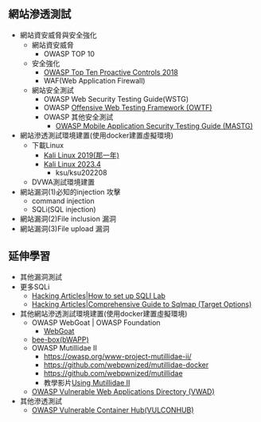 ## 網站滲透測試
- 網站資安威脅與安全強化
  - 網站資安威脅
    - OWASP TOP 10
  - 安全強化
    - [OWASP Top Ten Proactive Controls 2018](https://owasp.org/www-project-developer-guide/release/implementation/documentation/proactive_controls/)
    - WAF(Web Application Firewall) 
  - 網站安全測試
    - OWASP Web Security Testing Guide(WSTG)
    - OWASP [Offensive Web Testing Framework (OWTF)](https://owasp.org/www-project-developer-guide/release/verification/tools/offensive_web_testing_framework/)
    - OWASP 其他安全測試
      - [OWASP Mobile Application Security Testing Guide (MASTG)](https://mas.owasp.org/MASTG/) 
- 網站滲透測試環境建置(使用docker建置虛擬環境)
  - 下載Linux
    - [Kali Linux 2019(那一年)]()
    - [Kali Linux 2023.4]()
      - ksu/ksu202208
  - DVWA測試環境建置
- 網站漏洞(1)必知的injection 攻擊
  - command injection
  - SQLi(SQL injection) 
- 網站漏洞(2)File inclusion 漏洞
- 網站漏洞(3)File upload 漏洞

## 延伸學習
- 其他漏洞測試
- 更多SQLi
  - [Hacking Articles|How to set up SQLI Lab](https://www.hackingarticles.in/set-sqli-lab-kali/)
  - [Hacking Articles|Comprehensive Guide to Sqlmap (Target Options)](https://www.hackingarticles.in/comprehensive-guide-to-sqlmap-target-options/)
- 其他網站滲透測試環境建置(使用docker建置虛擬環境)
  - OWASP WebGoat | OWASP Foundation
    - [WebGoat](./WebGoat.md) 
  - [bee-box(bWAPP)](bWAPP.md)
  - OWASP Mutillidae II
    - https://owasp.org/www-project-mutillidae-ii/
    - https://github.com/webpwnized/mutillidae-docker
    - https://github.com/webpwnized/mutillidae
    - 教學影片[Using Mutillidae II](https://www.youtube.com/playlist?list=PLZOToVAK85MrsyNmNp0yyUTBXqKRTh623)
  - [OWASP Vulnerable Web Applications Directory (VWAD)](https://owasp.org/www-project-vulnerable-web-applications-directory/)
- 其他滲透測試
  - [OWASP Vulnerable Container Hub(VULCONHUB)]() 

